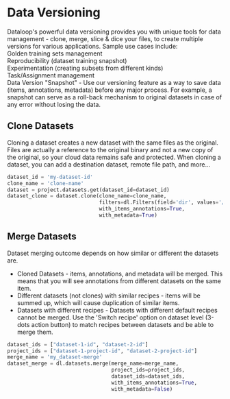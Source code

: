 # Data Versioning  
Dataloop's powerful data versioning provides you with unique tools for data management - clone, merge, slice & dice your files, to create multiple versions for various applications. Sample use cases include:  
Golden training sets management  
Reproducibility (dataset training snapshot)  
Experimentation (creating subsets from different kinds)  
Task/Assignment management  
Data Version "Snapshot" - Use our versioning feature as a way to save data (items, annotations, metadata) before any major process. For example, a snapshot can serve as a roll-back mechanism to original datasets in case of any error without losing the data.  
  
## Clone Datasets  
Cloning a dataset creates a new dataset with the same files as the original. Files are actually a reference to the original binary and not a new copy of the original, so your cloud data remains safe and protected. When cloning a dataset, you can add a destination dataset, remote file path, and more...  

```python
dataset_id = 'my-dataset-id'
clone_name = 'clone-name'
dataset = project.datasets.get(dataset_id=dataset_id)
dataset_clone = dataset.clone(clone_name=clone_name,
                              filters=dl.Filters(field='dir', values='/only-this-folder'),
                              with_items_annotations=True,
                              with_metadata=True)
```
## Merge Datasets  
Dataset merging outcome depends on how similar or different the datasets are.  
* Cloned Datasets - items, annotations, and metadata will be merged. This means that you will see annotations from different datasets on the same item.  
* Different datasets (not clones) with similar recipes - items will be summed up, which will cause duplication of similar items.  
* Datasets with different recipes - Datasets with different default recipes cannot be merged. Use the 'Switch recipe' option on dataset level (3-dots action button) to match recipes between datasets and be able to merge them.  

```python
dataset_ids = ["dataset-1-id", "dataset-2-id"]
project_ids = ["dataset-1-project-id", "dataset-2-project-id"]
merge_name = 'my_dataset-merge'
dataset_merge = dl.datasets.merge(merge_name=merge_name,
                                  project_ids=project_ids,
                                  dataset_ids=dataset_ids,
                                  with_items_annotations=True,
                                  with_metadata=False)
```
